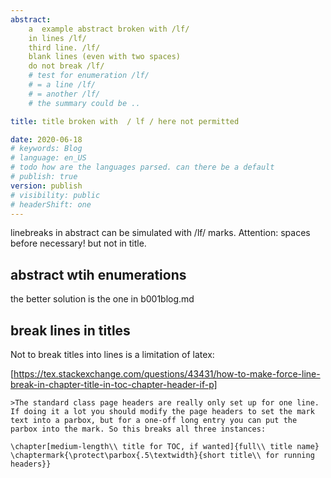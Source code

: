 ```yaml
---
abstract: 
    a  example abstract broken with /lf/
    in lines /lf/
    third line. /lf/
    blank lines (even with two spaces)  
    do not break /lf/ 
    # test for enumeration /lf/  
    # = a line /lf/
    # = another /lf/
    # the summary could be ..

title: title broken with  / lf / here not permitted

date: 2020-06-18
# keywords: Blog
# language: en_US
# todo how are the languages parsed. can there be a default
# publish: true
version: publish
# visibility: public
# headerShift: one
---
```


linebreaks in abstract can be simulated with /lf/ marks. Attention:
spaces before necessary! but not in title.

## abstract wtih enumerations
the better solution is the one in b001blog.md

<!-- enumerations do not work in abstracts. simmulate with `=` (not `-`).

test again after switch to commonmark. -->

## break lines in titles 
Not to break titles into lines is a limitation of latex: 

[https://tex.stackexchange.com/questions/43431/how-to-make-force-line-break-in-chapter-title-in-toc-chapter-header-if-p]

    >The standard class page headers are really only set up for one line. If doing it a lot you should modify the page headers to set the mark text into a parbox, but for a one-off long entry you can put the parbox into the mark. So this breaks all three instances:

    \chapter[medium-length\\ title for TOC, if wanted]{full\\ title name}
    \chaptermark{\protect\parbox{.5\textwidth}{short title\\ for running headers}}

